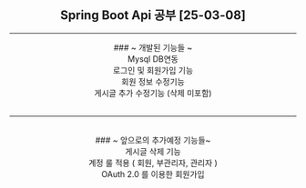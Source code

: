 <div align="center">

  
  ## Spring Boot Api 공부 [25-03-08]
<hr>
### ~ 개발된 기능들 ~<br>
Mysql DB연동<br>
로그인 및 회원가입 기능<br>
회원 정보 수정기능<br>
게시글 추가 수정기능 (삭제 미포함)<br>
<br>
<hr><br>
### ~ 앞으로의 추가예정 기능들~<br>
게시글 삭제 기능<br>
계정 룰 적용 ( 회원, 부관리자, 관리자 )<br>
OAuth 2.0 를 이용한 회원가입<br>


</div>
<!--
<details><summary>[2025-01-14] Spring Boot 환경 구축 및 로그인 회원가입 페이지 생성</summary>
  MVC 모델을 적용하여 페이지의 폼 데이터를 전달받을 DTO생성<br>
  로그인 페이지, 회원가입 페이지 생성<br>
  https://github.com/iwstg/restarts/commit/93256776ce3af6a4a69c5fb56c9e6606b1609f32
</details>
<details><summary>[2025-01-30] Spring Boot 환경 구축</summary>
추가적인 메모가 가능합니다.
</details>
* [2025-01-14] Spring Boot 환경 구축
  + 로그인 페이지, 회원가입 페이지 생성
- list 2
- list 3</div>
  -->
